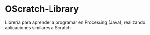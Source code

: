 # OScratch-Library
Librería para aprender a programar en Processing (Java), realizando aplicaciones similares a Scratch
